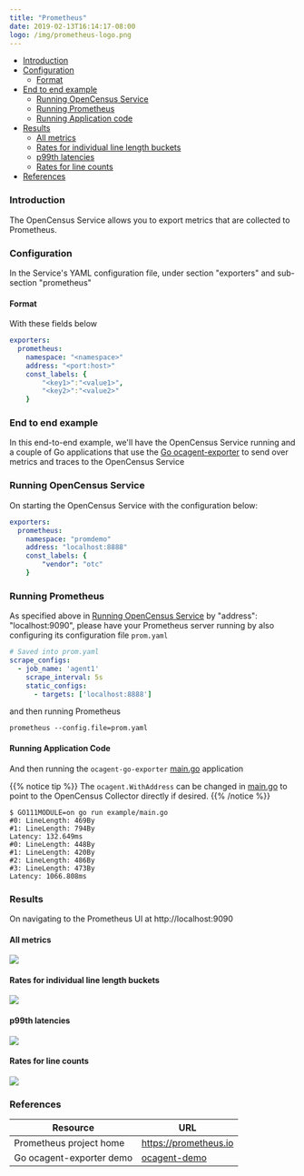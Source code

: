 ```yaml
---
title: "Prometheus"
date: 2019-02-13T16:14:17-08:00
logo: /img/prometheus-logo.png
---
```


- [Introduction](#introduction)
- [Configuration](#configuration)
    - [Format](#format)
- [End to end example](#end-to-end-example)
    - [Running OpenCensus Service](#running-opencensus-service)
    - [Running Prometheus](#running-prometheus)
    - [Running Application code](#running-application-code)
- [Results](#results)
    - [All metrics](#all-metrics)
    - [Rates for individual line length buckets](#rates-for-individual-line-length-buckets)
    - [p99th latencies](#p99th-latencies)
    - [Rates for line counts](#rates-for-line-counts)
- [References](#references)

### Introduction

The OpenCensus Service allows you to export metrics that are collected to Prometheus.

### Configuration

In the Service's YAML configuration file, under section "exporters" and sub-section "prometheus"

#### Format
With these fields below

```yaml
exporters:
  prometheus:
    namespace: "<namespace>"
    address: "<port:host>"
    const_labels: {
        "<key1>":"<value1>",
        "<key2>":"<value2>"
    }
```

### End to end example

In this end-to-end example, we'll have the OpenCensus Service running and a couple of Go applications
that use the [Go ocagent-exporter](/exporters/supported-exporters/go/ocagent)
to send over metrics and traces to the OpenCensus Service

### Running OpenCensus Service

On starting the OpenCensus Service with the configuration below:

```yaml
exporters:
  prometheus:
    namespace: "promdemo"
    address: "localhost:8888"
    const_labels: {
        "vendor": "otc"
    }
```

### Running Prometheus
As specified above in [Running OpenCensus Service](#running-opencensus-service) by "address": "localhost:9090", please have your Prometheus server running by also configuring
its configuration file `prom.yaml`
```yaml
# Saved into prom.yaml
scrape_configs:
  - job_name: 'agent1'
    scrape_interval: 5s
    static_configs:
      - targets: ['localhost:8888']
```

and then running Prometheus
```shell
prometheus --config.file=prom.yaml
```

#### Running Application Code

And then running the `ocagent-go-exporter` [main.go](/exporters/supported-exporters/go/ocagent/#end-to-end-example) application

{{% notice tip %}}
The `ocagent.WithAddress` can be changed in [main.go](/exporters/supported-exporters/go/ocagent/#end-to-end-example) to point to the OpenCensus Collector directly if desired.
{{% /notice %}}

```shell
$ GO111MODULE=on go run example/main.go
#0: LineLength: 469By
#1: LineLength: 794By
Latency: 132.649ms
#0: LineLength: 448By
#1: LineLength: 420By
#2: LineLength: 486By
#3: LineLength: 473By
Latency: 1066.808ms
```

### Results

On navigating to the Prometheus UI at http://localhost:9090

####  All metrics
![](/images/ocagent-exporter-prometheus-all-metrics.png)

#### Rates for individual line length buckets
![](/images/ocagent-exporter-prometheus-line_lengths-rate.png)

#### p99th latencies
![](/images/ocagent-exporter-prometheus-p99-latency.png)

#### Rates for line counts
![](/images/ocagent-exporter-prometheus-line_counts-rate.png)

### References

Resource|URL
---|---
Prometheus project home|https://prometheus.io
Go ocagent-exporter demo|[ocagent-demo](/exporters/supported-exporters/go/ocagent/#end-to-end-example)

